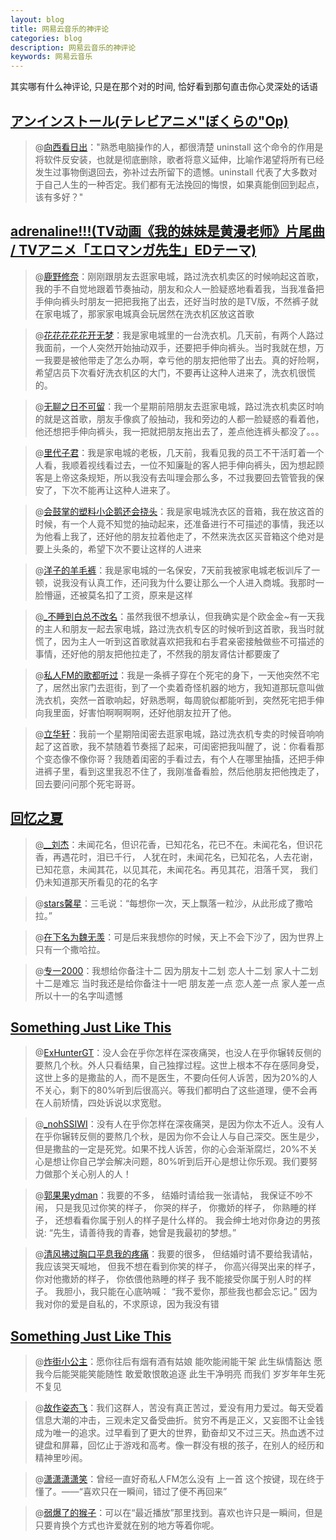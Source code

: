 ```yaml
---
layout: blog
title: 网易云音乐的神评论
categories: blog
description: 网易云音乐的神评论
keywords: 网易云音乐
---
```


其实哪有什么神评论, 只是在那个对的时间, 恰好看到那句直击你心灵深处的话语

## [アンインストール(テレビアニメ"ぼくらの"Op)](https://music.163.com/#/song?id=583757)

> @[向西看日出](https://music.163.com/user/home?id=114688733)："熟悉电脑操作的人，都很清楚 uninstall 这个命令的作用是将软件反安装，也就是彻底删除，歌者将意义延伸，比喻作渴望将所有已经发生过事物倒退回去，弥补过去所留下的遗憾。uninstall 代表了大多数对于自己人生的一种否定。我们都有无法挽回的悔恨，如果真能倒回到起点，该有多好？"

## [adrenaline!!!(TV动画《我的妹妹是黄漫老师》片尾曲 / TVアニメ「エロマンガ先生」EDテーマ)](https://music.163.com/#/song?id=479938319)

> @[鹿野修奈](https://music.163.com/user/home?id=101583877)：刚刚跟朋友去逛家电城，路过洗衣机卖区的时候响起这首歌，我的手不自觉地跟着节奏抽动，朋友和众人一脸疑惑地看着我，当我准备把手伸向裤头时朋友一把把我拖了出去，还好当时放的是TV版，不然裤子就在家电城了，那家家电城真会玩居然在洗衣机区放这首歌

> @[花花花花花开无梦](https://music.163.com/user/home?id=60604960)：我是家电城里的一台洗衣机。几天前，有两个人路过我面前，一个人突然开始抽动双手，还要把手伸向裤头。当时我就在想，万一我要是被他带走了怎么办啊，幸亏他的朋友把他带了出去。真的好险啊，希望店员下次看好洗衣机区的大门，不要再让这种人进来了，洗衣机很慌的。

> @[无聊之日不可留](https://music.163.com/user/home?id=423781986)：我一个星期前陪朋友去逛家电城，路过洗衣机卖区时响的就是这首歌，朋友手像疯了般抽动，我和旁边的人都一脸疑惑的看着他，他还想把手伸向裤头，我一把就把朋友拖出去了，差点他连裤头都没了。。。

> @[里代子君](https://music.163.com/user/home?id=58326518)：我是家电城的老板，几天前，我看见我的员工不干活盯着一个人看，我顺着视线看过去，一位不知廉耻的客人把手伸向裤头，因为想起顾客是上帝这条规矩，所以我没有去叫理会那么多，不过我要回去管管我的保安了，下次不能再让这种人进来了。

> @[会鼓掌的塑料小企鹅还会挠头](https://music.163.com/user/home?id=317501714)：我是家电城洗衣区的音箱，我在放这首的时候，有一个人竟不知觉的抽动起来，还准备进行不可描述的事情，我还以为他看上我了，还好他的朋友拉着他走了，不然来洗衣区买音箱这个绝对是要上头条的，希望下次不要让这样的人进来

> @[洋子的羊毛裤](https://music.163.com/user/home?id=286935334)：我是家电城的一名保安，7天前我被家电城老板训斥了一顿，说我没有认真工作，还问我为什么要让那么一个人进入商城。我那时一脸懵逼，还被莫名扣了工资，原来是这样

> @[_不睡到白总不改名](https://music.163.com/user/home?id=327714449)：虽然我很不想承认，但我确实是个欧金金~有一天我的主人和朋友一起去家电城，路过洗衣机专区的时候听到这首歌，我当时就慌了，因为主人一听到这首歌就喜欢把我和右手君亲密接触做些不可描述的事情，还好他的朋友把他拉走了，不然我的朋友肾估计都要废了

> @[私人FM的歌都听过](https://music.163.com/user/home?id=269390976)：我是一条裤子穿在个死宅的身下，一天他突然不宅了，居然出家门去逛街，到了一个卖着奇怪机器的地方，我知道那玩意叫做洗衣机，突然一首歌响起，好熟悉啊，每周貌似都能听到，突然死宅把手伸向我里面，好害怕啊啊啊啊，还好他朋友拉开了他。

> @[立华轩](https://music.163.com/user/home?id=418996250)：我前一个星期陪闺密去逛家电城，路过洗衣机专卖的时候音响响起了这首歌，我不禁随着节奏摇了起来，可闺密把我叫醒了，说：你看看那个变态像不像你哥？我随着闺密的手看过去，有个人在哪里抽搐，还把手伸进裤子里，看到这里我忍不住了，我刚准备看脸，然后他朋友把他拽走了，回去要问问那个死宅哥哥。

## [回忆之夏](https://music.163.com/#/song?id=427610366)

> @[__刘杰](https://music.163.com/user/home?id=476405578)：未闻花名，但识花香，已知花名，花已不在。未闻花名，但识花香，再遇花时，泪已千行， 人犹在时，未闻花名，已知花名，人去花谢， 已知花意，未闻其花，以见其花，未闻花名。再见其花，泪落千冥， 我们仍未知道那天所看见的花的名字

> @[stars馨星](https://music.163.com/user/home?id=261874398)：三毛说：“每想你一次，天上飘落一粒沙，从此形成了撒哈拉。”

> @[在下名为魏无羡](https://music.163.com/user/home?id=346390032)：可是后来我想你的时候，天上不会下沙了，因为世界上只有一个撒哈拉。

> @[专一2000](https://music.163.com/user/home?id=585747331)：我想给你备注十二 因为朋友十二划 恋人十二划 家人十二划 十二是难忘 当时我还是给你备注十一吧 朋友差一点 恋人差一点 家人差一点 所以十一的名字叫遗憾

## [Something Just Like This](https://music.163.com/#/song?id=500412245)

> @[ExHunterGT](https://music.163.com/user/home?id=360778794)：没人会在乎你怎样在深夜痛哭，也没人在乎你辗转反侧的要熬几个秋。外人只看结果，自己独撑过程。这世上根本不存在感同身受，这世上多的是撒盐的人，而不是医生，不要向任何人诉苦，因为20%的人不关心，剩下的80%听到后很高兴。等我们都明白了这些道理，便不会再在人前矫情，四处诉说以求宽慰。

> @[_nohSSIWI](https://music.163.com/user/home?id=390558079)：没有人在乎你怎样在深夜痛哭，是因为你太不近人。没有人在乎你辗转反侧的要熬几个秋，是因为你不会让人与自己深交。医生是少，但是撒盐的一定是死党。如果不找人诉苦，你的心会渐渐腐烂，20%不关心是想让你自己学会解决问题，80%听到后开心是想让你乐观。我们要努力做那个关心别人的人！

> @[郭果果ydman](https://music.163.com/user/home?id=549871380)：我要的不多，
结婚时请给我一张请帖，
我保证不吵不闹，
只是我见过你笑的样子，
你哭的样子，
你撒娇的样子，
你熟睡的样子，
还想看看你属于别人的样子是什么样的。
我会绅士地对你身边的男孩说:
“先生，请善待我的青春，她曾是我最初的梦想。”

> @[清风拂过胸口平息我的疼痛](https://music.163.com/user/home?id=441729353)：我要的很多，
但结婚时请不要给我请帖，
我应该哭天喊地，
但我不想在看到你笑的样子，
你高兴得哭出来的样子，
你对他撒娇的样子，
你依偎他熟睡的样子
我不能接受你属于别人时的样子。
我胆小，我只能在心底呐喊：
“我不爱你，那些我也都会忘记。”
因为我对你的爱是自私的，不求原谅，因为我没有错

## [Something Just Like This](https://music.163.com/#/song?id=466794339)

> @[炸街小公主](https://music.163.com/user/home?id=442818086)：愿你往后有烟有酒有姑娘 能吹能闹能干架 此生纵情豁达 愿我今后能哭能笑能随性 敢爱敢恨敢追逐 此生干净明亮 而我们 岁岁年年生死不复见

> @[故作姿态飞](https://music.163.com/user/home?id=342442709)：我们这群人，苦没有真正苦过，爱没有用力爱过。每天受着信息大潮的冲击，三观未定又备受曲折。贫穷不再是正义，又妄图不让金钱成为唯一的追求。过早看到了更大的世界，勤奋却又不过三天。热血透不过键盘和屏幕，回忆止于游戏和高考。像一群没有根的孩子，在别人的经历和精神里吵闹。

> @[潇潇潇潇笑](https://music.163.com/user/home?id=283493295)：曾经一直好奇私人FM怎么没有 上一首 这个按键，现在终于懂了。——“喜欢只在一瞬间，错过了便不再回来”

> @[弱爆了的猴子](https://music.163.com/user/home?id=256731604)：可以在“最近播放”那里找到。喜欢也许只是一瞬间，但是只要肯换个方式也许爱就在别的地方等着你呢。
